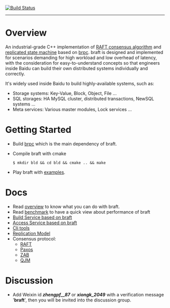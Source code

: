 [![Build Status](https://travis-ci.org/baidu/braft.svg?branch=master)](https://travis-ci.org/baidu/braft)

---

# Overview
An industrial-grade C++ implementation of [RAFT consensus algorithm](https://raft.github.io/) and [replicated state machine](https://en.wikipedia.org/wiki/State_machine_replication) based on [brpc](https://github.com/brpc/brpc). braft is designed and implemented for scenarios demanding for high workload and low overhead of latency, with the consideration for easy-to-understand concepts so that engineers inside Baidu can build their own distributed systems individually and correctly.

It's widely used inside Baidu to build highly-available systems, such as:
* Storage systems: Key-Value, Block, Object, File ...
* SQL storages: HA MySQL cluster, distributed transactions, NewSQL systems ...
* Meta services: Various master modules, Lock services ...

# Getting Started

* Build [brpc](https://github.com/brpc/brpc/blob/master/docs/en/getting_started.md) which is the main dependency of braft.

* Compile braft with cmake
  
  ```shell
  $ mkdir bld && cd bld && cmake .. && make
  ```

* Play braft with [examples](./example).

# Docs

* Read [overview](./docs/en/overview.md) to know what you can do with braft.
* Read [benchmark](./docs/en/benchmark.md) to have a quick view about performance of braft
* [Build Service based on braft](./docs/en/server.md)
* [Access Service based on braft](./docs/en/client.md)
* [Cli tools](./docs/en/cli.md)
* [Replication Model](./docs/en/replication.md)
* Consensus protocol:
  * [RAFT](./docs/en/raft_protocol.md)
  * [Paxos](./docs/en/paxos_protocol.md)
  * [ZAB](./docs/en/zab_protocol.md)
  * [QJM](./docs/en/qjm.md)

# Discussion

* Add Weixin id ***zhengpf__87*** or ***xiongk_2049*** with a verification message '**braft**', then you will be invited into the discussion group. 
